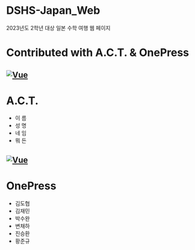# DSHS-Japan_Web
2023년도 2학년 대상 일본 수학 여행 웹 페이지

Contributed with A.C.T. & OnePress
======
[![Vue](https://media.discordapp.net/attachments/1073593593819824229/1108267830752841799/LOGO_WH_A.C.T..png?width=350&height=350)](https://github.com/Minauroht/DSHS-Japan_Web)
------
A.C.T.
======
- 이 름
- 성 명
- 네 임
- 뭐 든

[![Vue](https://media.discordapp.net/attachments/857441149916414002/1108270942225977435/image.png?width=720&height=234)](https://github.com/Minauroht/DSHS-Japan_Web)
------
OnePress
======
- 김도협
- 김재민
- 박수완
- 변채하
- 진승환
- 황준규
